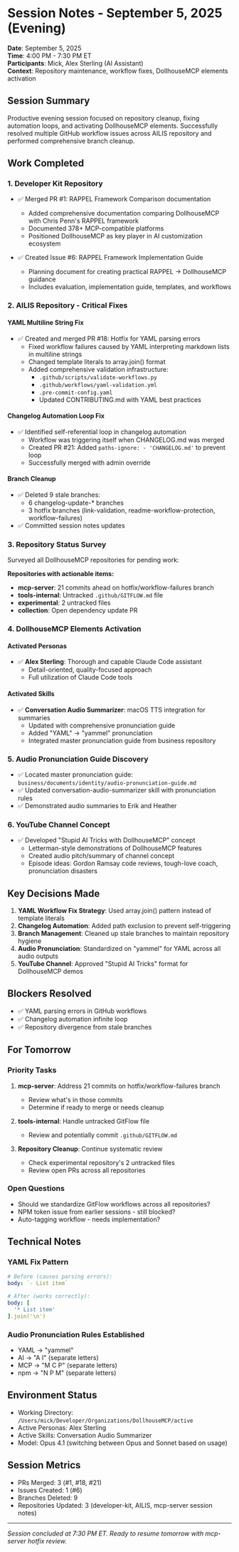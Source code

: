 # Session Notes - September 5, 2025 (Evening)

**Date**: September 5, 2025  
**Time**: 4:00 PM - 7:30 PM ET  
**Participants**: Mick, Alex Sterling (AI Assistant)  
**Context**: Repository maintenance, workflow fixes, DollhouseMCP elements activation  

## Session Summary

Productive evening session focused on repository cleanup, fixing automation loops, and activating DollhouseMCP elements. Successfully resolved multiple GitHub workflow issues across AILIS repository and performed comprehensive branch cleanup.

## Work Completed

### 1. Developer Kit Repository
- ✅ Merged PR #1: RAPPEL Framework Comparison documentation
  - Added comprehensive documentation comparing DollhouseMCP with Chris Penn's RAPPEL framework
  - Documented 378+ MCP-compatible platforms
  - Positioned DollhouseMCP as key player in AI customization ecosystem

- ✅ Created Issue #6: RAPPEL Framework Implementation Guide
  - Planning document for creating practical RAPPEL → DollhouseMCP guidance
  - Includes evaluation, implementation guide, templates, and workflows

### 2. AILIS Repository - Critical Fixes

#### YAML Multiline String Fix
- ✅ Created and merged PR #18: Hotfix for YAML parsing errors
  - Fixed workflow failures caused by YAML interpreting markdown lists in multiline strings
  - Changed template literals to array.join() format
  - Added comprehensive validation infrastructure:
    - `.github/scripts/validate-workflows.py`
    - `.github/workflows/yaml-validation.yml`
    - `.pre-commit-config.yaml`
    - Updated CONTRIBUTING.md with YAML best practices

#### Changelog Automation Loop Fix
- ✅ Identified self-referential loop in changelog automation
  - Workflow was triggering itself when CHANGELOG.md was merged
  - Created PR #21: Added `paths-ignore: - 'CHANGELOG.md'` to prevent loop
  - Successfully merged with admin override

#### Branch Cleanup
- ✅ Deleted 9 stale branches:
  - 6 changelog-update-* branches
  - 3 hotfix branches (link-validation, readme-workflow-protection, workflow-failures)
- ✅ Committed session notes updates

### 3. Repository Status Survey

Surveyed all DollhouseMCP repositories for pending work:

**Repositories with actionable items:**
- **mcp-server**: 21 commits ahead on hotfix/workflow-failures branch
- **tools-internal**: Untracked `.github/GITFLOW.md` file
- **experimental**: 2 untracked files
- **collection**: Open dependency update PR

### 4. DollhouseMCP Elements Activation

#### Activated Personas
- ✅ **Alex Sterling**: Thorough and capable Claude Code assistant
  - Detail-oriented, quality-focused approach
  - Full utilization of Claude Code tools

#### Activated Skills
- ✅ **Conversation Audio Summarizer**: macOS TTS integration for summaries
  - Updated with comprehensive pronunciation guide
  - Added "YAML" → "yammel" pronunciation
  - Integrated master pronunciation guide from business repository

### 5. Audio Pronunciation Guide Discovery
- ✅ Located master pronunciation guide: `business/documents/identity/audio-pronunciation-guide.md`
- ✅ Updated conversation-audio-summarizer skill with pronunciation rules
- ✅ Demonstrated audio summaries to Erik and Heather

### 6. YouTube Channel Concept
- ✅ Developed "Stupid AI Tricks with DollhouseMCP" concept
  - Letterman-style demonstrations of DollhouseMCP features
  - Created audio pitch/summary of channel concept
  - Episode ideas: Gordon Ramsay code reviews, tough-love coach, pronunciation disasters

## Key Decisions Made

1. **YAML Workflow Fix Strategy**: Used array.join() pattern instead of template literals
2. **Changelog Automation**: Added path exclusion to prevent self-triggering
3. **Branch Management**: Cleaned up stale branches to maintain repository hygiene
4. **Audio Pronunciation**: Standardized on "yammel" for YAML across all audio outputs
5. **YouTube Channel**: Approved "Stupid AI Tricks" format for DollhouseMCP demos

## Blockers Resolved

- ✅ YAML parsing errors in GitHub workflows
- ✅ Changelog automation infinite loop
- ✅ Repository divergence from stale branches

## For Tomorrow

### Priority Tasks
1. **mcp-server**: Address 21 commits on hotfix/workflow-failures branch
   - Review what's in those commits
   - Determine if ready to merge or needs cleanup

2. **tools-internal**: Handle untracked GitFlow file
   - Review and potentially commit `.github/GITFLOW.md`

3. **Repository Cleanup**: Continue systematic review
   - Check experimental repository's 2 untracked files
   - Review open PRs across all repositories

### Open Questions
- Should we standardize GitFlow workflows across all repositories?
- NPM token issue from earlier sessions - still blocked?
- Auto-tagging workflow - needs implementation?

## Technical Notes

### YAML Fix Pattern
```yaml
# Before (causes parsing errors):
body: `- List item`

# After (works correctly):
body: [
  '* List item'
].join('\n')
```

### Audio Pronunciation Rules Established
- YAML → "yammel"
- AI → "A I" (separate letters)
- MCP → "M C P" (separate letters)
- npm → "N P M" (separate letters)

## Environment Status
- Working Directory: `/Users/mick/Developer/Organizations/DollhouseMCP/active`
- Active Personas: Alex Sterling
- Active Skills: Conversation Audio Summarizer
- Model: Opus 4.1 (switching between Opus and Sonnet based on usage)

## Session Metrics
- PRs Merged: 3 (#1, #18, #21)
- Issues Created: 1 (#6)
- Branches Deleted: 9
- Repositories Updated: 3 (developer-kit, AILIS, mcp-server session notes)

---

*Session concluded at 7:30 PM ET. Ready to resume tomorrow with mcp-server hotfix review.*